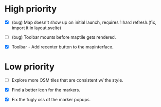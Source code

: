 # High priority

- [x] (bug) Map doesn't show up on initial launch, requires 1 hard refresh.(fix, import it in layout.svelte)

- [ ] (bug) Toolbar mounts before maptile gets rendered.

- [x] Toolbar - Add recenter button to the mapinterface.

# Low priority

- [ ] Explore more OSM tiles that are consistent w/ the style.

- [x] Find a better icon for the markers.

- [x] Fix the fugly css of the marker popups.
